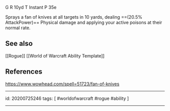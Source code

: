 
G 
R 10yd
T Instant
P 35e

Sprays a fan of knives at all targets in 10 yards, dealing ==(20.5% AttackPower)== Physical damage and applying your active poisons at their normal rate.

## See also
[[Rogue]]
[[World of Warcraft Ability Template]]

## References
https://www.wowhead.com/spell=51723/fan-of-knives

---

id: 20200725246
tags: [ #worldofwarcraft #rogue #ability ]

---